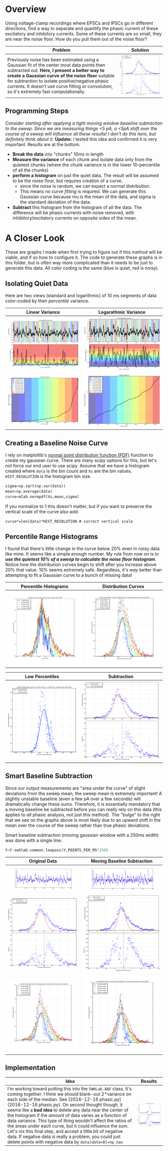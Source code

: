 # Overview
Using voltage-clamp recordings where EPSCs and IPSCs go in different directions, find a way to separate and quantify the phasic current of these excitatory and inhibitory currents. Some of these currents are so small, they are near the noise floor. How do you pull them out of the noise floor? 

Problem|Solution
---|---
Previously noise has been estimated using a Gaussian fit of the center most data points then subtracted out. **Here, I present a better way to create a Gaussian curve of the noise floor** suitable for subtraction to isolate positive/negative phasic currents. It doesn't use curve fitting or convolution, so it's extremely fast computationally.|![](2016-12-16-tryout.png)

## Programming Steps
_Consider starting after applying a tight moving window baseline subtraction to the sweep. Since we are measuring things <5 pA, a <5pA shift over the course of a sweep will influence all these results! I don't do this here, but definitely think about it._ **Update:** I tested this idea and confirmed it is very important. Results are at the bottom.

 - **Break the data** into "chunks" 10ms in length
 - **Measure the variance** of each chunk and isolate data only from the quietest chunks (where the chunk variance is in the lower 10-percentile of all the chunks)
 - **perform a histogram** on just the quiet data. The result will be assumed to be the noise floor, but requires creation of a curve.
	 - since the noise is random, we can expect a normal distribution. 
	 - This means no curve _fitting_ is required. We can generate this Gaussian curve because mu is the mean of the data, and sigma is the standard deviation of the data.
 - **Subtract** this histogram from the histogram of all the data. The difference will be phasic currents with noise removed, with inhibitory/excitatory currents on opposite sides of the mean.
 

 
# A Closer Look
These are graphs I made when first trying to figure out if this method will be viable, and if so how to configure it. The code to generate these graphs is in this folder, but is often way more complicated than it needs to be just to generate this data. All color coding is the same (blue is quiet, red is noisy).

## Isolating Quiet Data
Here are two views (standard and logarithmic) of 10 ms segments of data color-coded by their *percentile* variance.

Linear Variance | Logarathmic Variance
---|---
![](2016-12-15-variance-1-logFalse.png)|![](2016-12-15-variance-1-logTrue.png)
![](2016-12-15-variance-2-logFalse.png)|![](2016-12-15-variance-2-logTrue.png)

## Creating a Baseline Noise Curve
I rely on matplotlib's [normal point distribution function (PDF)](http://matplotlib.org/api/mlab_api.html#matplotlib.mlab.normpdf) function to create my gaussian curve. There are many scipy options for this, but let's not force our end user to use scipy. Assume that we have a histogram created where `data` is the bin count and `Xs` are the bin values. `HIST_RESOLUTION` is the histogram bin size.
```python
sigma=np.sqrt(np.var(data))
mean=np.average(data)
curve=mlab.normpdf(Xs,mean,sigma)
```
If you normalize to 1 this doesn't matter, but if you want to preserve the vertical scale of the curve also add:
```
curve*=len(data)*HIST_RESOLUTION # correct vertical scale
```

## Percentile Range Histograms
I found that there's little change in the curve below 20% even in noisy data like mine. It seems like a simple enough number. My rule from now on is to ***use the quietest 10% of a sweep to calculate the noise floor histogram***. Notice how the distribution curves begin to shift after you increase above 20% that value. 10% seems extremely safe. Regardless, it's _way_ better than attempting to fit a Gaussian curve to a bunch of missing data!

Percentile Histograms | Distribution Curves
---|---
![](2016-12-15-percentile-histogram.png)|![](2016-12-15-percentile-fit.png)

Low Percentiles | Subtraction
---|---
![](2016-12-15-percentile-fitb.png)|![](2016-12-16-tryout.png)

## Smart Baseline Subtraction
Since our output measurements are "area under the curve" of slight deviations from the sweep mean, the sweep mean is extremely important! A slightly unstable baseline (even a few pA over a few seconds) will dramatically change these sums. Therefore, it is essentially mandatory that a moving baseline be subtracted before you can really rely on this data (this applies to _all_ phasic analysis, not just this method). The "bulge" to the right that we see on the graphs above is most likely due to an upward shift in the mean over the course of the sweep rather than true phasic deviations. 

Smart baseline subtraction (moving gaussian window with a 250ms width) was done with a single line:
```python
Y=Y-swhlab.common.lowpass(Y,POINTS_PER_MS*250)
```

Original Data | Moving Baseline Subtraction
---|---
![](baseline.png)|![](baseline2.png)
![](2016-12-16-tryout-noSub.png)|![](2016-12-16-tryout-yesSub.png)
![](2016-12-15-percentile-fit3-notbaselined.png)|![](2016-12-15-percentile-fit3-baselined.png)

## Implementation 
Idea | Results
---|---
I'm working toward putting this into the `SWHLab.ABF` class. It's coming together. I think we should blank-out 2*variance on each side of the median. See [2016-12-16 phasic.py](2016-12-16 phasic.py). On second thought though, it seems like a **bad idea** to delete any data near the center of the histogram if the _amount_ of data varies as a function of data variance. This type of thing wouldn't affect the ratios of the areas under each curve, but it could influence the sum. Let's nix this final step, and accept a little bit of negative data. If negative data is really a problem, you could just delete points with negative data by `data[data<0]=np.nan` | ![](2016-12-16.png)
